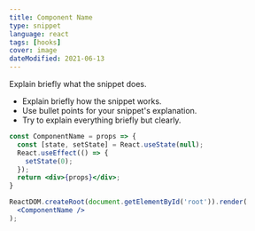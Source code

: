 ```yaml
---
title: Component Name
type: snippet
language: react
tags: [hooks]
cover: image
dateModified: 2021-06-13
---
```


Explain briefly what the snippet does.

- Explain briefly how the snippet works.
- Use bullet points for your snippet's explanation.
- Try to explain everything briefly but clearly.

```jsx
const ComponentName = props => {
  const [state, setState] = React.useState(null);
  React.useEffect(() => {
    setState(0);
  });
  return <div>{props}</div>;
}

ReactDOM.createRoot(document.getElementById('root')).render(
  <ComponentName />
);
```
